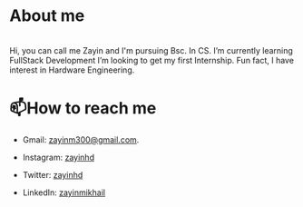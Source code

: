 # About me
<br>
Hi, you can call me Zayin and I'm pursuing Bsc. In CS. I’m currently learning FullStack Development
I’m looking to get my first Internship. Fun fact, I have interest in Hardware Engineering.

# 📫How to reach me

* Gmail: zayinm300@gmail.com.

* Instagram: [zayinhd](https://www.instagram.com/zayinhd/)

* Twitter: [zayinhd](https://twitter.com/zayinhd)

* LinkedIn: [zayinmikhail](https://www.linkedin.com/in/zayin-mikhail-229400269/)

